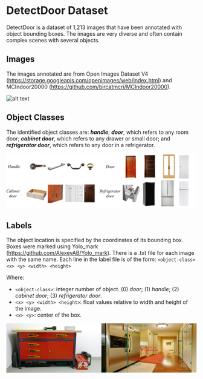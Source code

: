 # DetectDoor Dataset
DetectDoor is a dataset of 1,213 images that have been annotated with object bounding boxes. The images are very diverse and often contain complex scenes with several objects. 


## Images
The images annotated are from Open Images Dataset V4 (https://storage.googleapis.com/openimages/web/index.html) and MCIndoor20000 (https://github.com/bircatmcri/MCIndoor20000).

![alt text](/readme_figures/Fig1.png)


## Object Classes 
The identified object classes are: ***handle***; ***door***, which refers to any room door; ***cabinet door***, which refers to any drawer or small door; and ***refrigerator door***, which refers to any door in a refrigerator.  

![alt text](/readme_figures/Fig2.png)


## Labels
The object location is specified by the coordinates of its bounding box. Boxes were marked using Yolo_mark (https://github.com/AlexeyAB/Yolo_mark). There is a .txt file for each image with the same name. Each line in the label file is of the form: `<object-class> <x> <y> <width> <height>`

Where:
* `<object-class>`: integer number of object. (0) *door*; (1) *handle*; (2) *cabinet door*; (3) *refrigerator door*.
* `<x> <y> <width> <height>`: float values relative to width and height of the image.
* `<x> <y>`: center of the box.

![alt text](/readme_figures/Fig3.png)

